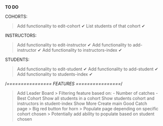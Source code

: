 **TO DO**


COHORTS:

> Add functionality to edit-cohort ✔
> List students of that cohort ✔


INSTRUCTORS:

> Add functionality to edit-instructor ✔
> Add functionality to add-instructor ✔
> Add functionality to instructors-index ✔

STUDENTS:

> Add functionality to edit-student ✔
> Add functionality to add-student ✔
> Add functionality to students-index ✔

/*================ FEATURES ================*/

> Add Leader Board
    > Filtering feature based on:
      - Number of catches
      - Best Cohort
> Show all students in a cohort
> Show students cohort and instructors in student-index Show More
> Create main Good Catch page
    > Big red button for horn
    > Populate page depending on specific cohort chosen
      > Potentially add ability to populate based on student chosen
